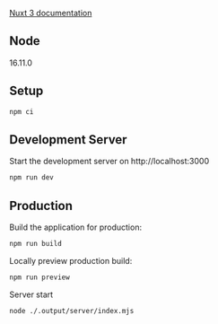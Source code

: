 [Nuxt 3 documentation](https://nuxt.com/docs/getting-started/introduction)

## Node
16.11.0

## Setup

```bash
npm ci
```

## Development Server

Start the development server on http://localhost:3000

```bash
npm run dev
```

## Production

Build the application for production:

```bash
npm run build
```

Locally preview production build:

```bash
npm run preview
```

Server start

```bash
node ./.output/server/index.mjs
```
